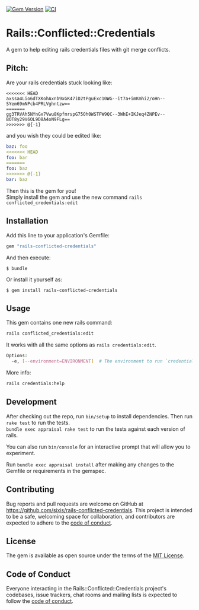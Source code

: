[![Gem Version](https://badge.fury.io/rb/rails-conflicted-credentials.svg)](https://badge.fury.io/rb/rails-conflicted-credentials)
[![CI](https://github.com/SixiS/rails-conflicted-credentials/actions/workflows/ci.yml/badge.svg)](https://github.com/SixiS/rails-conflicted-credentials/actions/workflows/ci.yml)

# Rails::Conflicted::Credentials

A gem to help editing rails credentials files with git merge conflicts.

## Pitch:

Are your rails credentials stuck looking like:
```
<<<<<<< HEAD
axssa4Lio6dTXKohAxnb9xGK47iD2tPguExc10WG--it7a+imKmhi2/oHn--SYem69mNPcb4PRLVghntzw==
=======
gg3TRVAh5NYnGx7Vwu8KpfmrspG75Oh0WSTFW9QC--3WhE+IKJeq4ZNPEv--BOT8y29V6OL9D8A4oN9FLg==
>>>>>>> @{-1}
```

and you wish they could be edited like:
```yaml
baz: foo
<<<<<<< HEAD
foo: bar
=======
foo: baz
>>>>>>> @{-1}
bar: baz
```

Then this is the gem for you!  
Simply install the gem and use the new command `rails conflicted_credentials:edit`

## Installation

Add this line to your application's Gemfile:
```ruby
gem "rails-conflicted-credentials"
```
And then execute:

    $ bundle

Or install it yourself as:

    $ gem install rails-conflicted-credentials

## Usage

This gem contains one new rails command:

```bash
rails conflicted_credentials:edit
```

It works with all the same options as `rails credentials:edit`.
```bash
Options:
  -e, [--environment=ENVIRONMENT]  # The environment to run `credentials` in (e.g. test / development / production).
```

More info:
```bash
rails credentials:help
```

## Development

After checking out the repo, run `bin/setup` to install dependencies.
Then run `rake test` to run the tests.  
`bundle exec appraisal rake test` to run the tests against each version of rails.

You can also run `bin/console` for an interactive prompt that will allow you to experiment.

Run `bundle exec appraisal install` after making any changes to the Gemfile or requirements in the gemspec.

## Contributing

Bug reports and pull requests are welcome on GitHub at https://github.com/sixis/rails-conflicted-credentials. This project is intended to be a safe, welcoming space for collaboration, and contributors are expected to adhere to the [code of conduct](https://github.com/sixis/rails-conflicted-credentials/blob/master/CODE_OF_CONDUCT.md).

## License

The gem is available as open source under the terms of the [MIT License](https://opensource.org/licenses/MIT).

## Code of Conduct

Everyone interacting in the Rails::Conflicted::Credentials project's codebases, issue trackers, chat rooms and mailing lists is expected to follow the [code of conduct](https://github.com/sixis/rails-conflicted-credentials/blob/master/CODE_OF_CONDUCT.md).
